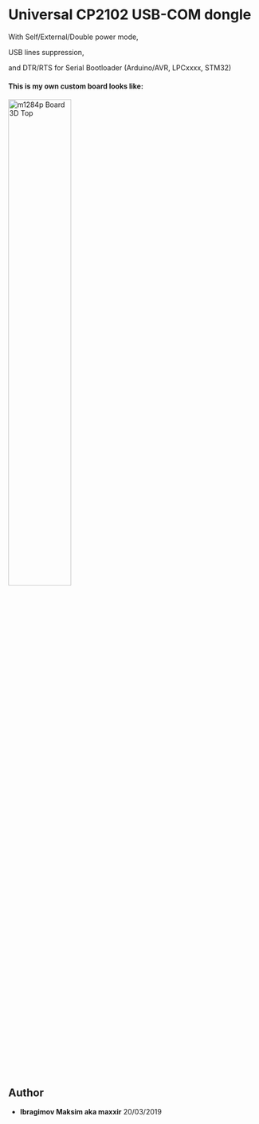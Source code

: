 # Universal CP2102 USB-COM dongle

With Self/External/Double power mode,

USB lines suppression,

and DTR/RTS for Serial Bootloader (Arduino/AVR, LPCxxxx, STM32)

#### This is my own custom board looks like:

<img src="../master/CP2102_USB-COM_UNIVERSAL_v1.1/pictures/CP2102_USB-COM_UNIVERSAL_v1.1_3D_top.png" alt="m1284p Board 3D Top" width="50%" height="50%">


## Author
* **Ibragimov Maksim aka maxxir**
20/03/2019
